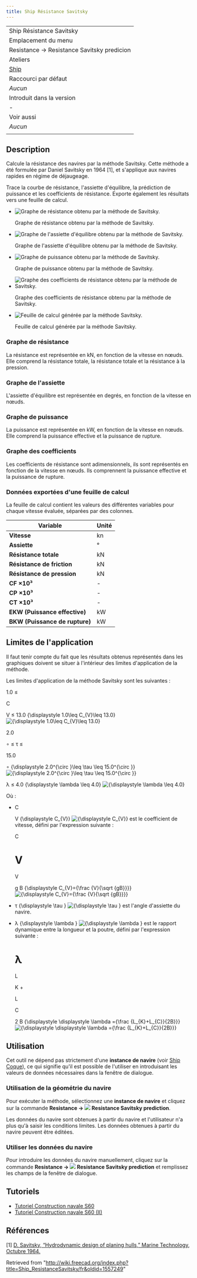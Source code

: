 ```yaml
---
title: Ship Résistance Savitsky
---
```

|  |
| --- |
| Ship Résistance Savitsky |
| Emplacement du menu |
| Resistance → Resistance Savitsky predicion |
| Ateliers |
| [Ship](/Ship_Workbench/fr "Ship Workbench/fr") |
| Raccourci par défaut |
| *Aucun* |
| Introduit dans la version |
| - |
| Voir aussi |
| *Aucun* |
|  |

## Description

Calcule la résistance des navires par la méthode Savitsky. Cette méthode a été formulée par Daniel Savitsky en 1964 [1], et s'applique aux navires rapides en régime de déjaugeage.

Trace la courbe de résistance, l'assiette d'équilibre, la prédiction de puissance et les coefficients de résistance. Exporte également les résultats vers une feuille de calcul.

* ![Graphe de résistance obtenu par la méthode de Savitsky.](/images/Savitsky_resistance_graph.png)

  Graphe de résistance obtenu par la méthode de Savitsky.
* ![Graphe de l'assiette d'équilibre obtenu par la méthode de Savitsky.](/images/Savitsky_trim_graph.png)

  Graphe de l'assiette d'équilibre obtenu par la méthode de Savitsky.
* ![Graphe de puissance obtenu par la méthode de Savitsky.](/images/Savitsky_power_graph.png)

  Graphe de puissance obtenu par la méthode de Savitsky.
* ![Graphe des coefficients de résistance obtenu par la méthode de Savitsky.](/images/Savitsky_coefficient_graph.png)

  Graphe des coefficients de résistance obtenu par la méthode de Savitsky.
* ![Feuille de calcul générée par la méthode Savitsky.](/images/Savitsky_spreadsheet.png)

  Feuille de calcul générée par la méthode Savitsky.

### Graphe de résistance

La résistance est représentée en kN, en fonction de la vitesse en nœuds. Elle comprend la résistance totale, la résistance totale et la résistance à la pression.

### Graphe de l'assiette

L'assiette d'équilibre est représentée en degrés, en fonction de la vitesse en nœuds.

### Graphe de puissance

La puissance est représentée en kW, en fonction de la vitesse en nœuds. Elle comprend la puissance effective et la puissance de rupture.

### Graphe des coefficients

Les coefficients de résistance sont adimensionnels, ils sont représentés en fonction de la vitesse en nœuds. Ils comprennent la puissance effective et la puissance de rupture.

### Données exportées d'une feuille de calcul

La feuille de calcul contient les valeurs des différentes variables pour chaque vitesse évaluée, séparées par des colonnes.

| Variable | Unité |
| --- | --- |
| **Vitesse** | kn |
| **Assiette** | ° |
| **Résistance totale** | kN |
| **Résistance de friction** | kN |
| **Résistance de pression** | kN |
| **CF ×10³** | - |
| **CP ×10³** | - |
| **CT ×10³** | - |
| **EKW (Puissance effective)** | kW |
| **BKW (Puissance de rupture)** | kW |

## Limites de l'application

Il faut tenir compte du fait que les résultats obtenus représentés dans les graphiques doivent se situer à l'intérieur des limites d'application de la méthode.

Les limites d'application de la méthode Savitsky sont les suivantes :

1.0
≤

C

V
≤
13.0
{\displaystyle 1.0\leq C\_{V}\leq 13.0}
![{\displaystyle 1.0\leq C_{V}\leq 13.0}](https://wikimedia.org/api/rest_v1/media/math/render/svg/d507983a686276888942c347a953d271944ee470)

2.0

∘
≤
τ
≤

15.0

∘
{\displaystyle 2.0^{\circ }\leq \tau \leq 15.0^{\circ }}
![{\displaystyle 2.0^{\circ }\leq \tau \leq 15.0^{\circ }}](https://wikimedia.org/api/rest_v1/media/math/render/svg/f7e62e7aff269fff2f1bdcbbf047019aeafcba07)

λ
≤
4.0
{\displaystyle \lambda \leq 4.0}
![{\displaystyle \lambda \leq 4.0}](https://wikimedia.org/api/rest_v1/media/math/render/svg/525c759856a6bbe03316c8f5513063976ca35205)

Où :

* C

  V
  {\displaystyle C\_{V}}
  ![{\displaystyle C_{V}}](https://wikimedia.org/api/rest_v1/media/math/render/svg/00c18988639f2937d3fe4dc00dfa0b0bd7e0bec1) est le coefficient de vitesse, défini par l'expression suivante :  

  C

  V
  =

  V

  g
  B
  {\displaystyle C\_{V}={\frac {V}{\sqrt {gB}}}}
  ![{\displaystyle C_{V}={\frac {V}{\sqrt {gB}}}}](https://wikimedia.org/api/rest_v1/media/math/render/svg/15ba4c429c6af794c0b91addfb9bfb96297b3360)
* τ
  {\displaystyle \tau }
  ![{\displaystyle \tau }](https://wikimedia.org/api/rest_v1/media/math/render/svg/38a7dcde9730ef0853809fefc18d88771f95206c) est l'angle d'assiette du navire.
* λ
  {\displaystyle \lambda }
  ![{\displaystyle \lambda }](https://wikimedia.org/api/rest_v1/media/math/render/svg/b43d0ea3c9c025af1be9128e62a18fa74bedda2a) est le rapport dynamique entre la longueur et la poutre, défini par l'expression suivante :  

  λ
  =

  L

  K
  +

  L

  C

  2
  B
  {\displaystyle \displaystyle \lambda ={\frac {L\_{K}+L\_{C}}{2B}}}
  ![{\displaystyle \displaystyle \lambda ={\frac {L_{K}+L_{C}}{2B}}}](https://wikimedia.org/api/rest_v1/media/math/render/svg/fe3f8351c8ecae7d538788706b4abed9fa60c7b1)

## Utilisation

Cet outil ne dépend pas strictement d'une **instance de navire** (voir [Ship Coque](/Ship_CreateShip "Ship CreateShip")), ce qui signifie qu'il est possible de l'utiliser en introduisant les valeurs de données nécessaires dans la fenêtre de dialogue.

### Utilisation de la géométrie du navire

Pour exécuter la méthode, sélectionnez une **instance de navire** et cliquez sur la commande **Resistance → ![](/images/Ship_ResistanceSavitsky.svg) Resistance Savitsky prediction**.

Les données du navire sont obtenues à partir du navire et l'utilisateur n'a plus qu'à saisir les conditions limites. Les données obtenues à partir du navire peuvent être éditées.

### Utiliser les données du navire

Pour introduire les données du navire manuellement, cliquez sur la commande **Resistance → ![](/images/Ship_ResistanceSavitsky.svg) Resistance Savitsky prediction** et remplissez les champs de la fenêtre de dialogue.

## Tutoriels

* [Tutoriel Construction navale S60](/FreeCAD-Ship_s60_tutorial/fr "FreeCAD-Ship s60 tutorial/fr")
* [Tutoriel Construction navale S60 (II)](/FreeCAD-Ship_s60_tutorial_(II)/fr "FreeCAD-Ship s60 tutorial (II)/fr")

## Références

[1] [D. Savitsky, “Hydrodynamic design of planing hulls,” Marine Technology, Octubre 1964.](https://www.boatdesign.net/attachments/hydrodynamic-design-of-planing-hulls-savitsky-1964-pdf.89527/)

Retrieved from "<http://wiki.freecad.org/index.php?title=Ship_ResistanceSavitsky/fr&oldid=1557249>"